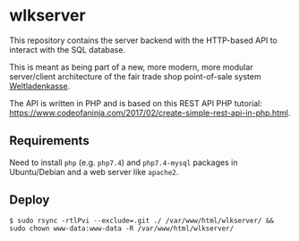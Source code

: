 # wlkserver

This repository contains the server backend with the HTTP-based API to interact with the SQL database.

This is meant as being part of a new, more modern, more modular server/client architecture of the fair trade shop point-of-sale system [Weltladenkasse](https://github.com/sgrubsmyon/Weltladenkasse).

The API is written in PHP and is based on this REST API PHP tutorial:
https://www.codeofaninja.com/2017/02/create-simple-rest-api-in-php.html.

## Requirements

Need to install `php` (e.g. `php7.4`) and `php7.4-mysql` packages in Ubuntu/Debian and a web server like `apache2`.

## Deploy

```
$ sudo rsync -rtlPvi --exclude=.git ./ /var/www/html/wlkserver/ && sudo chown www-data:www-data -R /var/www/html/wlkserver/
```